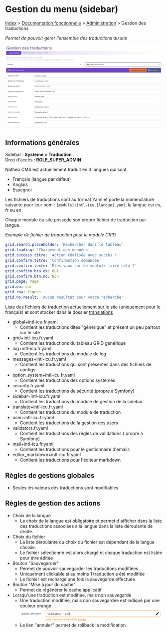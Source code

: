 # Gestion du menu (sidebar)

[Index](../../../../index.md) > [Documentation fonctionnelle](../../index.md) > [Administration](../index.md) > Gestion des traductions

*Permet de pouvoir gérer l'ensemble des traductions du site*

![Traduction](../files/translation/translation.png)

## Informations générales
Sidebar : **Système > Traduction**  
Droit d'accès : **ROLE_SUPER_ADMIN**

Natheo CMS est actuellement traduit en 3 langues qui sont
* Français (langue par défaut)
* Anglais
* Espagnol

Les fichiers de traductions sont au format Yaml et porte la nomenclature suivante pour leur nom : 
`[module]+intl-icu.[langue].yaml`, la langue est es, fr ou en

Chaque module du site possède son propre fichier de traduction par langue.

*Exemple de fichier de traduction pour le module GRID*
``` yaml
grid.search.placeholder: 'Rechercher dans le tableau'
grid.loading: 'Chargement des données'
grid.success.titre: 'Action réalisée avec succès !'
grid.confirm.titre: 'Confirmation demandée'
grid.confirm.texte: 'Êtes vous sur de vouloir faire cela ?'
grid.confirm.btn.ok: Oui
grid.confirm.btn.no: Non
grid.page: Page
grid.on: sur
grid.row: lignes
grid.no.result: 'Aucun résultat pour votre recherche'
```

Liste des fichiers de traduction actuellement sur le site (uniquement pour le français) et sont stocker dans le dossier [translations](https://github.com/counteraccro/natheo/tree/master/translations)
* global+intl-icu.fr.yaml
  * Contient les traductions dites "générique" et présent un peu partout sur le site
* grid+intl-icu.fr.yaml
  * Contient les traductions du tableau GRID générique
* log+intl-icu.fr.yaml
  * Contient les traductions du module de log
* messages+intl-icu.fr.yaml
  * Contient les traductions qui sont présentes dans des fichiers de configs
* option_system+intl-icu.fr.yaml
  * Contient les traductions des options systèmes
* security.fr.yaml
  * Contient les traductions de sécurité (propre à Symfony)
* sidebar+intl-icu.fr.yaml
  * Contient les traductions du module de gestion de la sidebar
* translate+intl-icu.fr.yaml
  * Contient les traductions du module de traduction
* user+intl-icu.fr.yaml
  * Contient les traductions de la gestion des users
* validators.fr.yaml
  * Contient les traductions des règles de validations ( propre à Symfony)
* mail+intl-icu.fr.yaml
  * Contient les traductions pour le gestionnaire d'emails
* editor_markdown+intl-icu.fr.yaml
  * Contient les traductions pour l'éditeur markdown

## Règles de gestions globales
* Seules les valeurs des traductions sont modifiables

## Règles de gestion des actions
* Choix de la langue
  * Le choix de la langue est obligatoire et permet d'afficher dans la liste des traductions associées à la langue dans la liste déroulante de droite.
* Choix du fichier
  * La liste déroulante du choix du fichier est dépendant de la langue choisie.
  * Le fichier sélectionné est alors chargé et chaque traduction est listée pour être éditée
* Bouton "Sauvegarder"
  * Permet de pouvoir sauvegarder les traductions modifiées
  * Uniquement clickable si au moins 1 traduction a été modifiée
  * Le fichier est rechargé une fois la sauvegarde effectuée
* Bouton "Mise à jour du cache"
  * Permet de régénérer le cache applicatif
* Lorsqu'une traduction est modifiée, mais non sauvegardé
  * Une traduction modifiée, mais non sauvegardée est indiqué par une couleur orange ![edit](../files/translation/edit.png)
  * Le lien "annuler" permet de rollback la modification